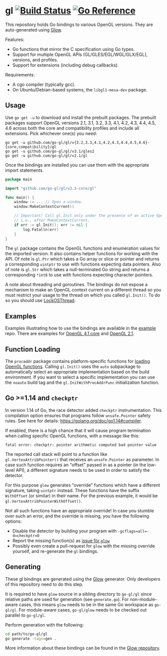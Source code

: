 # gl [![Build Status](https://github.com/go-gl/gl/actions/workflows/main.yml/badge.svg)](https://github.com/go-gl/gl/actions/workflows/main.yml) [![Go Reference](https://pkg.go.dev/badge/github.com/go-gl/gl.svg)](https://pkg.go.dev/github.com/go-gl/gl)

This repository holds Go bindings to various OpenGL versions. They are auto-generated using [Glow](https://github.com/go-gl/glow).

Features:
- Go functions that mirror the C specification using Go types.
- Support for multiple OpenGL APIs (GL/GLES/EGL/WGL/GLX/EGL), versions, and profiles.
- Support for extensions (including debug callbacks).

Requirements:
- A cgo compiler (typically gcc).
- On Ubuntu/Debian-based systems, the `libgl1-mesa-dev` package.

## Usage

Use `go get -u` to download and install the prebuilt packages. The prebuilt packages support OpenGL versions 2.1, 3.1, 3.2, 3.3, 4.1, 4.2, 4.3, 4.4, 4.5, 4.6 across both the core and compatibility profiles and include all extensions. Pick whichever one(s) you need:

    go get -u github.com/go-gl/gl/v{3.2,3.3,4.1,4.2,4.3,4.4,4.5,4.6}-{core,compatibility}/gl
    go get -u github.com/go-gl/gl/v3.1/gles2
    go get -u github.com/go-gl/gl/v2.1/gl

Once the bindings are installed you can use them with the appropriate import statements.

```Go
package main

import "github.com/go-gl/gl/v3.3-core/gl"

func main() {
	window := ... // Open a window.
	window.MakeContextCurrent()

	// Important! Call gl.Init only under the presence of an active OpenGL context,
	// i.e., after MakeContextCurrent.
	if err := gl.Init(); err != nil {
		log.Fatalln(err)
	}
}
```

The `gl` package contains the OpenGL functions and enumeration values for the imported version. It also contains helper functions for working with the API. Of note is `gl.Ptr` which takes a Go array or slice or pointer and returns a corresponding `uintptr` to use with functions expecting data pointers. Also of note is `gl.Str` which takes a null-terminated Go string and returns a corresponding `*int8` to use with functions expecting character pointers.

A note about threading and goroutines. The bindings do not expose a mechanism to make an OpenGL context current on a different thread so you must restrict your usage to the thread on which you called `gl.Init()`. To do so you should use [LockOSThread](https://code.google.com/p/go-wiki/wiki/LockOSThread).

## Examples

Examples illustrating how to use the bindings are available in the [example](https://github.com/go-gl/example) repo. There are examples for [OpenGL 4.1 core](https://github.com/go-gl/example/tree/master/gl41core-cube) and [OpenGL 2.1](https://github.com/go-gl/example/tree/master/gl21-cube).

## Function Loading

The `procaddr` package contains platform-specific functions for [loading OpenGL functions](https://www.opengl.org/wiki/Load_OpenGL_Functions). Calling `gl.Init()` uses the `auto` subpackage to automatically select an appropriate implementation based on the build environment. If you want to select a specific implementation you can use the `noauto` build tag and the `gl.InitWithProcAddrFunc` initialization function.

## Go >=1.14 and `checkptr`

In version 1.14 of Go, the race detector added `checkptr` instrumentation. This compilation option ensures that programs follow `unsafe.Pointer` safety rules. See here for details: https://golang.org/doc/go1.14#compiler.

If enabled, there is a high chance that it will cause program termination when calling specific OpenGL functions, with a message like this:

```
fatal error: checkptr: pointer arithmetic computed bad pointer value
```

The reported call stack will point to a function like `gl.VertexAttribPointer()` that receives an `unsafe.Pointer` as parameter.
In case such function requires an "offset" passed in as a pointer (in the low-level API), a different signature needs to be used in order to satisfy the detector.

For this purpose `glow` generates "override" functions which have a different signature, taking `uintptr` instead. These functions have the suffix `WithOffset` (or similar) in their name.
For the previous example, it would be `gl.VertexAttribPointerWithOffset()`.

Not all such functions have an appropriate override! In case you stumble over such an error, and the override is missing, you have the following options:
* Disable the detector by building your program with `-gcflags=all=-d=checkptr=0`
* Report the missing function(s) as [issue for `glow`](https://github.com/go-gl/glow/issues)
* Possibly even create a pull-request for `glow` with the missing override yourself, and re-generate the `gl` bindings.

## Generating

These gl bindings are generated using the [Glow](https://github.com/go-gl/glow) generator. Only developers of this repository need to do this step.

It is required to have `glow` source in a sibling directory to `go-gl/gl` since relative paths are used for generation (see `generate.go`).
For non-module-aware cases, this means `glow` needs to be in the same Go workspace as `go-gl/gl`.
For module-aware cases, `go-gl/glow` needs to be checked out parallel to `go-gl/gl`. 

Perform generation with the following:

```bash
cd path/to/go-gl/gl
go generate -tags=gen .
```

More information about these bindings can be found in the [Glow repository](https://github.com/go-gl/glow).
